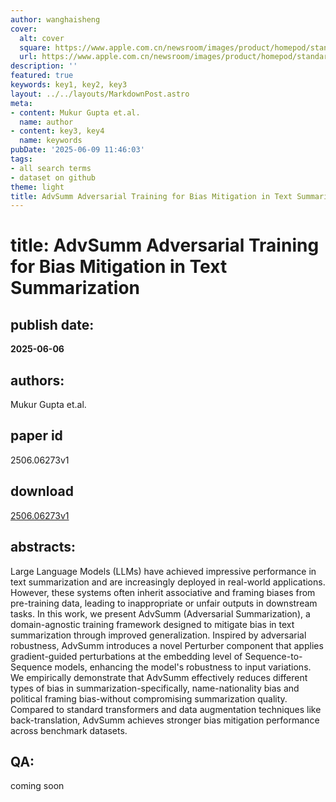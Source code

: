 ```yaml
---
author: wanghaisheng
cover:
  alt: cover
  square: https://www.apple.com.cn/newsroom/images/product/homepod/standard/Apple-HomePod-hero-230118_big.jpg.large_2x.jpg
  url: https://www.apple.com.cn/newsroom/images/product/homepod/standard/Apple-HomePod-hero-230118_big.jpg.large_2x.jpg
description: ''
featured: true
keywords: key1, key2, key3
layout: ../../layouts/MarkdownPost.astro
meta:
- content: Mukur Gupta et.al.
  name: author
- content: key3, key4
  name: keywords
pubDate: '2025-06-09 11:46:03'
tags:
- all search terms
- dataset on github
theme: light
title: AdvSumm Adversarial Training for Bias Mitigation in Text Summarization
---
```


# title: AdvSumm Adversarial Training for Bias Mitigation in Text Summarization 
## publish date: 
**2025-06-06** 
## authors: 
  Mukur Gupta et.al. 
## paper id
2506.06273v1
## download
[2506.06273v1](http://arxiv.org/abs/2506.06273v1)
## abstracts:
Large Language Models (LLMs) have achieved impressive performance in text summarization and are increasingly deployed in real-world applications. However, these systems often inherit associative and framing biases from pre-training data, leading to inappropriate or unfair outputs in downstream tasks. In this work, we present AdvSumm (Adversarial Summarization), a domain-agnostic training framework designed to mitigate bias in text summarization through improved generalization. Inspired by adversarial robustness, AdvSumm introduces a novel Perturber component that applies gradient-guided perturbations at the embedding level of Sequence-to-Sequence models, enhancing the model's robustness to input variations. We empirically demonstrate that AdvSumm effectively reduces different types of bias in summarization-specifically, name-nationality bias and political framing bias-without compromising summarization quality. Compared to standard transformers and data augmentation techniques like back-translation, AdvSumm achieves stronger bias mitigation performance across benchmark datasets.
## QA:
coming soon
